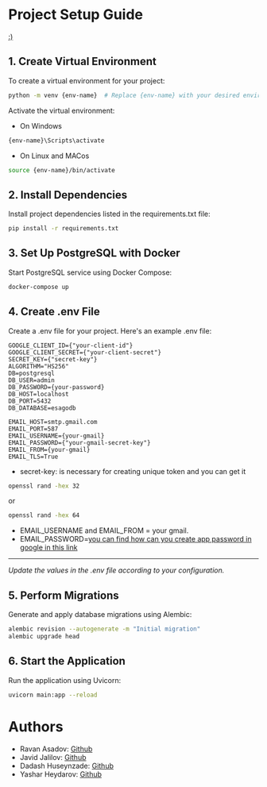 # Project Setup Guide
[:)](https://www.youtube.com/watch?v=K5KAc5CoCuk)

## 1. Create Virtual Environment

To create a virtual environment for your project:

```bash
python -m venv {env-name}  # Replace {env-name} with your desired environment name
```

Activate the virtual environment:
- On Windows

```bash
{env-name}\Scripts\activate
```

- On Linux and MACos
```bash
source {env-name}/bin/activate
```
## 2. Install Dependencies
Install project dependencies listed in the requirements.txt file:

```bash
pip install -r requirements.txt
```

## 3. Set Up PostgreSQL with Docker

Start PostgreSQL service using Docker Compose:

```bash
docker-compose up
```

## 4. Create .env File
Create a .env file for your project. Here's an example .env file:

```env
GOOGLE_CLIENT_ID={"your-client-id"}
GOOGLE_CLIENT_SECRET={"your-client-secret"}
SECRET_KEY={"secret-key"}
ALGORITHM="HS256"
DB=postgresql
DB_USER=admin
DB_PASSWORD={your-password}
DB_HOST=localhost
DB_PORT=5432
DB_DATABASE=esagodb

EMAIL_HOST=smtp.gmail.com
EMAIL_PORT=587
EMAIL_USERNAME={your-gmail}
EMAIL_PASSWORD={"your-gmail-secret-key"}
EMAIL_FROM={your-gmail}
EMAIL_TLS=True
```
- secret-key: is necessary for creating unique token and you can get it 
```bash 
openssl rand -hex 32 
```
or 
```bash 
openssl rand -hex 64 
```
- EMAIL_USERNAME and EMAIL_FROM = your gmail.
- EMAIL_PASSWORD=[you can find how can you create app password in google in this link](https://support.google.com/mail/answer/185833?hl=en)
---
*Update the values in the .env file according to your configuration.*

## 5. Perform Migrations
Generate and apply database migrations using Alembic:
```bash
alembic revision --autogenerate -m "Initial migration"
alembic upgrade head
```

## 6. Start the Application
Run the application using Uvicorn:

```bash
uvicorn main:app --reload
```


# Authors

- Ravan Asadov: [Github](https://github.com/ravanasad)
- Javid Jalilov: [Github](https://github.com/pxmpkeen)
- Dadash Huseynzade: [Github](https://github.com/dadashussein)
- Yashar Heydarov: [Github](https://github.com/heydarov93)
